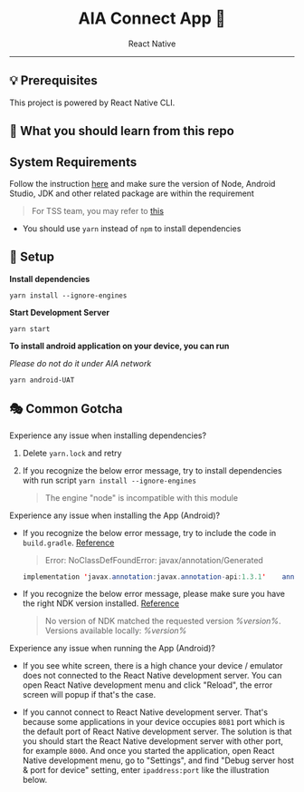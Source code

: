 <div align="center">
<h1>AIA Connect App 📱</h1>
<p>React Native</p>
<hr />
</div>

## 💡 Prerequisites

This project is powered by React Native CLI.

## 🎃 What you should learn from this repo

## System Requirements

Follow the instruction [here](https://reactnative.dev/docs/environment-setup) and make sure the version of Node, Android Studio, JDK and other related package are within the requirement

> For TSS team, you may refer to [this](https://www.react-native.cn/docs/environment-setup/)

- You should use `yarn` instead of `npm` to install dependencies

## 🚀 Setup

**Install dependencies**

```shell
yarn install --ignore-engines
```

**Start Development Server**

```shell
yarn start
```

**To install android application on your device, you can run**

_Please do not do it under AIA network_

```shell
yarn android-UAT
```

## 🎭 Common Gotcha

Experience any issue when installing dependencies?

1. Delete `yarn.lock` and retry
2. If you recognize the below error message, try to install dependencies with run script `yarn install --ignore-engines`

   > The engine "node" is incompatible with this module

Experience any issue when installing the App (Android)?

- If you recognize the below error message, try to include the code in `build.gradle`. [Reference](https://hosochin.com/2021/07/15/post-871/)

  > Error: NoClassDefFoundError: javax/annotation/Generated

  ```java
  implementation 'javax.annotation:javax.annotation-api:1.3.1'    annotationProcessor("javax.annotation:javax.annotation-api:1.3.2")
  ```

- If you recognize the below error message, please make sure you have the right NDK version installed. [Reference](https://stackoverflow.com/questions/60404457/no-version-of-ndk-matched-the-requested-version)

  > No version of NDK matched the requested version _%version%_. Versions available locally: _%version%_

Experience any issue when running the App (Android)?

- If you see white screen, there is a high chance your device / emulator does not connected to the React Native development server. You can open React Native development menu and click "Reload", the error screen will popup if that's the case.

- If you cannot connect to React Native development server. That's because some applications in your device occupies `8081` port which is the default port of React Native development  server. The solution is that you should start the React Native development server with other port, for example `8000`. And once you started the application, open React Native development menu, go to "Settings", and find "Debug server host & port for device" setting, enter `ipaddress:port` like the illustration below.
